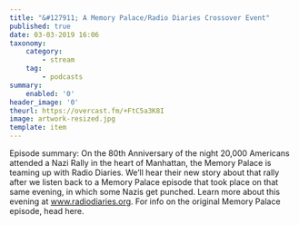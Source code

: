 ```yaml
---
title: "&#127911; A Memory Palace/Radio Diaries Crossover Event"
published: true
date: 03-03-2019 16:06
taxonomy:
    category:
        - stream
    tag:
        - podcasts
summary:
    enabled: '0'
header_image: '0'
theurl: https://overcast.fm/+FtC5a3K8I
image: artwork-resized.jpg
template: item
---
```

 
Episode summary: On the 80th Anniversary of the night 20,000 Americans attended a Nazi Rally in the heart of Manhattan, the Memory Palace is teaming up with Radio Diaries. We’ll hear their new story about that rally after we listen back to a Memory Palace episode that took place on that same evening, in which some Nazis get punched. Learn more about this evening at www.radiodiaries.org. For info on the original Memory Palace episode, head here.
